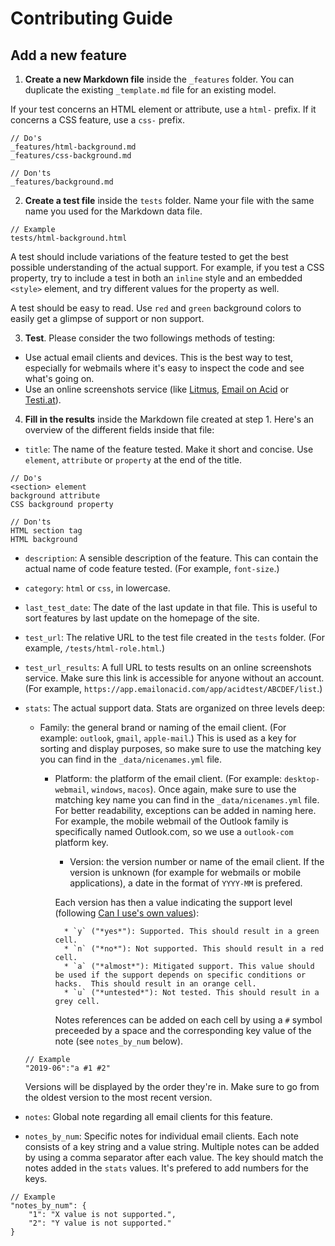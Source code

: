 # Contributing Guide

## Add a new feature

1. **Create a new Markdown file** inside the `_features` folder. You can duplicate the existing `_template.md` file for an existing model. 

If your test concerns an HTML element or attribute, use a `html-` prefix. If it concerns a CSS feature, use a `css-` prefix.

```
// Do's
_features/html-background.md
_features/css-background.md

// Don'ts
_features/background.md
```

2. **Create a test file** inside the `tests` folder. Name your file with the same name you used for the Markdown data file.

```
// Example
tests/html-background.html
```

A test should include variations of the feature tested to get the best possible understanding of the actual support. For example, if you test a CSS property, try to include a test in both an `inline` style and an embedded `<style>` element, and try different values for the property as well.

A test should be easy to read. Use `red` and `green` background colors to easily get a glimpse of support or non support.

3. **Test**. Please consider the two followings methods of testing:

* Use actual email clients and devices. This is the best way to test, especially for webmails where it's easy to inspect the code and see what's going on.
* Use an online screenshots service (like [Litmus](https://www.litmus.com), [Email on Acid](https://www.emailonacid.com) or [Testi.at](https://www.testi.at)).

4. **Fill in the results** inside the Markdown file created at step 1. Here's an overview of the different fields inside that file:

* `title`: The name of the feature tested. Make it short and concise. Use `element`, `attribute` or `property` at the end of the title. 

```
// Do's
<section> element
background attribute
CSS background property

// Don'ts
HTML section tag
HTML background
```

* `description`: A sensible description of the feature. This can contain the actual name of code feature tested. (For example, `font-size`.)
* `category`: `html` or `css`, in lowercase.
* `last_test_date`: The date of the last update in that file. This is useful to sort features by last update on the homepage of the site.
* `test_url`: The relative URL to the test file created in the `tests` folder. (For example, `/tests/html-role.html`.)
* `test_url_results`: A full URL to tests results on an online screenshots service. Make sure this link is accessible for anyone without an account. (For example, `https://app.emailonacid.com/app/acidtest/ABCDEF/list`.)
* `stats`: The actual support data. Stats are organized on three levels deep:

    * Family: the general brand or naming of the email client. (For example: `outlook`, `gmail`, `apple-mail`.) This is used as a key for sorting and display purposes, so make sure to use the matching key you can find in the `_data/nicenames.yml` file.
    
        * Platform: the platform of the email client. (For example: `desktop-webmail`, `windows`, `macos`). Once again, make sure to use the matching key name you can find in the `_data/nicenames.yml` file. For better readability, exceptions can be added in naming here. For example, the mobile webmail of the Outlook family is specifically named Outlook.com, so we use a `outlook-com` platform key.

            * Version: the version number or name of the email client. If the version is unknown (for example for webmails or mobile applications), a date in the format of `YYYY-MM` is prefered.

            Each version has then a value indicating the support level (following [Can I use's own values](https://github.com/Fyrd/caniuse/blob/master/CONTRIBUTING.md)):

                * `y` ("*yes*"): Supported. This should result in a green cell.
                * `n` ("*no*"): Not supported. This should result in a red cell.
                * `a` ("*almost*"): Mitigated support. This value should be used if the support depends on specific conditions or hacks.  This should result in an orange cell.
                * `u` ("*untested*"): Not tested. This should result in a grey cell.

            Notes references can be added on each cell by using a `#` symbol preceeded by a space and the corresponding key value of the note (see `notes_by_num` below).

    ```
    // Example
    "2019-06":"a #1 #2"
    ```

    Versions will be displayed by the order they're in. Make sure to go from the oldest version to the most recent version. 

* `notes`: Global note regarding all email clients for this feature.
* `notes_by_num`: Specific notes for individual email clients. Each note consists of a key string and a value string. Multiple notes can be added by using a comma separator after each value. The key should match the notes added in the `stats` values. It's prefered to add numbers for the keys.

```
// Example
"notes_by_num": {
    "1": "X value is not supported.",
    "2": "Y value is not supported."
}
```
